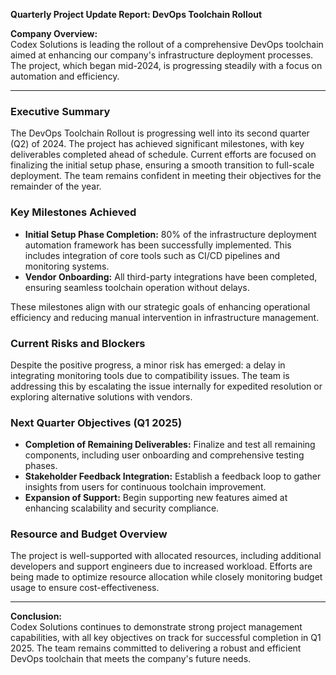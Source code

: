 

**Quarterly Project Update Report: DevOps Toolchain Rollout**

**Company Overview:**  
Codex Solutions is leading the rollout of a comprehensive DevOps toolchain aimed at enhancing our company's infrastructure deployment processes. The project, which began mid-2024, is progressing steadily with a focus on automation and efficiency.

---

### **Executive Summary**
The DevOps Toolchain Rollout is progressing well into its second quarter (Q2) of 2024. The project has achieved significant milestones, with key deliverables completed ahead of schedule. Current efforts are focused on finalizing the initial setup phase, ensuring a smooth transition to full-scale deployment. The team remains confident in meeting their objectives for the remainder of the year.

### **Key Milestones Achieved**
- **Initial Setup Phase Completion:** 80% of the infrastructure deployment automation framework has been successfully implemented. This includes integration of core tools such as CI/CD pipelines and monitoring systems.
- **Vendor Onboarding:** All third-party integrations have been completed, ensuring seamless toolchain operation without delays.

These milestones align with our strategic goals of enhancing operational efficiency and reducing manual intervention in infrastructure management.

### **Current Risks and Blockers**
Despite the positive progress, a minor risk has emerged: a delay in integrating monitoring tools due to compatibility issues. The team is addressing this by escalating the issue internally for expedited resolution or exploring alternative solutions with vendors.

### **Next Quarter Objectives (Q1 2025)**
- **Completion of Remaining Deliverables:** Finalize and test all remaining components, including user onboarding and comprehensive testing phases.
- **Stakeholder Feedback Integration:** Establish a feedback loop to gather insights from users for continuous toolchain improvement.
- **Expansion of Support:** Begin supporting new features aimed at enhancing scalability and security compliance.

### **Resource and Budget Overview**
The project is well-supported with allocated resources, including additional developers and support engineers due to increased workload. Efforts are being made to optimize resource allocation while closely monitoring budget usage to ensure cost-effectiveness.

---

**Conclusion:**  
Codex Solutions continues to demonstrate strong project management capabilities, with all key objectives on track for successful completion in Q1 2025. The team remains committed to delivering a robust and efficient DevOps toolchain that meets the company's future needs.